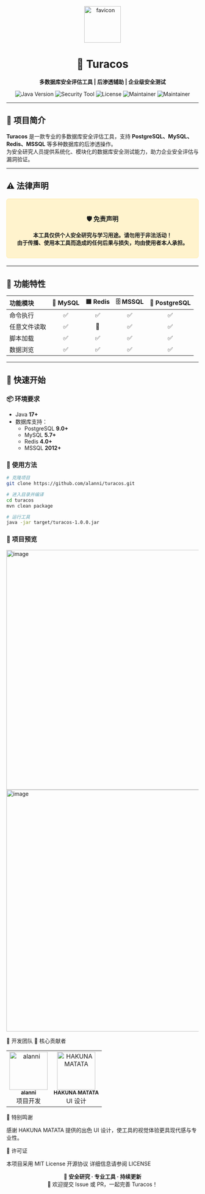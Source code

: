 <p align="center">
  <img width="96" height="96" alt="favicon" src="https://github.com/user-attachments/assets/1afd412f-75d8-4337-8ecf-afbf485d47fc" />
</p>

<h1 align="center">🦜 Turacos</h1>

<p align="center">
  <b>多数据库安全评估工具 | 后渗透辅助 | 企业级安全测试</b>
</p>

<p align="center">
  <img src="https://img.shields.io/badge/Java-17+-orange?logo=java&logoColor=white" alt="Java Version">
  <img src="https://img.shields.io/badge/Security-Tool-critical?logo=shield-check" alt="Security Tool">
  <img src="https://img.shields.io/badge/license-MIT-blue" alt="License">
  <img src="https://img.shields.io/badge/maintainer-alanni-green" alt="Maintainer">
  <img src="https://img.shields.io/badge/maintainer-HAKUNA%20MATATA-green" alt="Maintainer">
</p>

---

## 📖 项目简介

**Turacos** 是一款专业的多数据库安全评估工具，支持 **PostgreSQL、MySQL、Redis、MSSQL** 等多种数据库的后渗透操作。  
为安全研究人员提供系统化、模块化的数据库安全测试能力，助力企业安全评估与漏洞验证。

---

## ⚠️ 法律声明

<div align="center" style="background-color:#fff3cd; border:1px solid #ffeaa7; border-radius:6px; padding:16px; margin:20px 0;">
<h3>🛡️ 免责声明</h3>
<p><strong>本工具仅供个人安全研究与学习用途。请勿用于非法活动！<br>由于传播、使用本工具而造成的任何后果与损失，均由使用者本人承担。</strong></p>
</div>

---

## 🎯 功能特性

| **功能模块** | **🐬 MySQL** | **🟥 Redis** | **🗄️ MSSQL** | **🐘 PostgreSQL** |
|:-------------|:-----------:|:------------:|:-------------:|:----------------:|
| 命令执行 | ✅ | ✅ | ✅ | ✅ |
| 任意文件读取 | ✅ | 🚫 | ✅ | ✅ |
| 脚本加载 | ✅ | ✅ | ✅ | ✅ |
| 数据浏览 | ✅ | ✅ | ✅ | ✅ |

---

## 🚀 快速开始

### 📦 环境要求
- Java **17+**
- 数据库支持：
  - PostgreSQL **9.0+**
  - MySQL **5.7+**
  - Redis **4.0+**
  - MSSQL **2012+**

### 🧩 使用方法
```bash
# 克隆项目
git clone https://github.com/alanni/turacos.git

# 进入目录并编译
cd turacos
mvn clean package

# 运行工具
java -jar target/turacos-1.0.0.jar
```

### 🚀 项目预览

<img width="899" height="629" alt="image" src="https://github.com/user-attachments/assets/f12deb0f-d31f-413b-9bd6-b120fa6ffa8e" />

<img width="903" height="634" alt="image" src="https://github.com/user-attachments/assets/bab4434c-5908-40ae-8af9-780675cc95cd" />



👥 开发团队
🏅 核心贡献者

<table> <tr> <td align="center"> <a href="https://github.com/alanni-tome"> <img src="https://avatars.githubusercontent.com/alanni-tom" width="100px;" alt="alanni"/> <br/><sub><b>alanni</b></sub> </a><br/> <span>项目开发</span> </td> <td align="center"> <a href="https://github.com/A-HakunaMatata"> <img src="https://avatars.githubusercontent.com/A-HakunaMatata" width="100px;" alt="HAKUNA MATATA"/> <br/><sub><b>HAKUNA MATATA</b></sub> </a><br/> <span>UI 设计</span> </td> </tr> </table>

🙏 特别鸣谢

感谢 HAKUNA MATATA 提供的出色 UI 设计，使工具的视觉体验更具现代感与专业性。

📄 许可证

本项目采用 MIT License 开源协议
详细信息请参阅 LICENSE

<p align="center"> 🔐 <b>安全研究 · 专业工具 · 持续更新</b> <br/> 💬 欢迎提交 Issue 或 PR，一起完善 Turacos！ </p>
